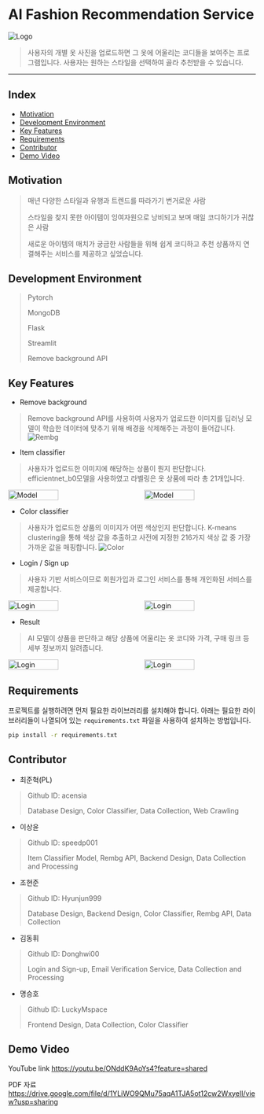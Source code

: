 # AI Fashion Recommendation Service

![Logo](https://i.imgur.com/L1fCcL9.png)

>사용자의 개별 옷 사진을 업로드하면 그 옷에 어울리는 코디들을 보여주는 프로그램입니다.
>사용자는 원하는 스타일을 선택하여 골라 추천받을 수 있습니다.
---
## Index
  - [Motivation](#Motivation)
  - [Development Environment](#Development-Environment)
  - [Key Features](#Key-features)
  - [Requirements](#Requirements)
  - [Contributor](#Contributor)
  - [Demo Video](#Demo-Video)

## Motivation

> 매년 다양한 스타일과 유행과 트렌드를 따라가기 번거로운 사람
> 
>스타일을 찾지 못한 아이템이 잉여자원으로 낭비되고 보며 매일 코디하기가 귀찮은 사람
>
>새로운 아이템의 매치가 궁금한 사람들을 위해 쉽게 코디하고 추천 상품까지 연결해주는 서비스를 제공하고 싶었습니다.

## Development Environment

> Pytorch
> 
> MongoDB
> 
> Flask
> 
> Streamlit
> 
> Remove background API

## Key Features

- Remove background
>Remove background API를 사용하여 사용자가 업로드한 이미지를 딥러닝 모델이 학습한 데이터에 맞추기 위해 배경을 삭제해주는 과정이 들어갑니다.
![Rembg](https://i.imgur.com/ChD28Lw.png)

- Item classifier
>사용자가 업로드한 이미지에 해당하는 상품이 뭔지 판단합니다. efficientnet_b0모델을 사용하였고 라벨링은 옷 상품에 따라 총 21개입니다.
<div style="display:flex; justify-content:space-between;">
    <img src="https://i.imgur.com/MnwCpVJ.jpg" alt="Model" width="45%">
    <img src="https://i.imgur.com/3ep33HL.jpg" alt="Model" width="45%">
</div>

- Color classifier
>사용자가 업로드한 상품의 이미지가 어떤 색상인지 판단합니다. K-means clustering을 통해 색상 값을 추출하고 사전에 지정한 216가지 색상 값 중 가장 가까운 값을 매핑합니다.
![Color](https://i.imgur.com/RJaKWFi.png)

- Login / Sign up
>사용자 기반 서비스이므로 회원가입과 로그인 서비스를 통해 개인화된 서비스를 제공합니다.
<div style="display:flex; justify-content:space-between;">
    <img src="https://i.imgur.com/lrlGt3z.png" alt="Login" width="45%">
    <img src="https://i.imgur.com/Wo256S3.png" alt="Login" width="45%">
</div>

- Result
>AI 모델이 상품을 판단하고 해당 상품에 어울리는 옷 코디와 가격, 구매 링크 등 세부 정보까지 알려줍니다.
<div style="display:flex; justify-content:space-between;">
    <img src="https://i.imgur.com/I7WyHG5.png" alt="Login" style="width: 45%; object-fit: cover;">
    <img src="https://i.imgur.com/k5KQmo5.png" alt="Login" style="width: 45%; object-fit: cover;">
</div>

## Requirements

프로젝트를 실행하려면 먼저 필요한 라이브러리를 설치해야 합니다. 아래는 필요한 라이브러리들이 나열되어 있는 `requirements.txt` 파일을 사용하여 설치하는 방법입니다.
```sh
pip install -r requirements.txt
```

## Contributor

- 최준혁(PL)
>Github ID: acensia
>
>Database Design, Color Classifier, Data Collection, Web Crawling

- 이상윤
>Github ID: speedp001
>
>Item Classifier Model, Rembg API, Backend Design, Data Collection and Processing

- 조현준
>Github ID: Hyunjun999
>
>Database Design, Backend Design, Color Classifier, Rembg API, Data Collection

- 김동휘
>Github ID: Donghwi00
>
>Login and Sign-up, Email Verification Service, Data Collection and Processing

- 명승호
>Github ID: LuckyMspace
>
>Frontend Design, Data Collection, Color Classifier

## Demo Video

YouTube link
https://youtu.be/ONddK9AoYs4?feature=shared

PDF 자료
https://drive.google.com/file/d/1YLiWO9QMu75aqA1TJA5ot12cw2WxyeIl/view?usp=sharing


